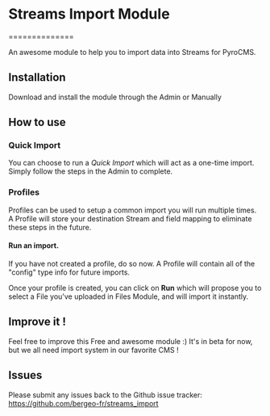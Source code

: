 # Streams Import Module
==============

An awesome module to help you to import data into Streams for PyroCMS.

## Installation

Download and install the module through the Admin or Manually

## How to use

### Quick Import

You can choose to run a _Quick Import_ which will act as a one-time import. Simply follow the steps in the Admin to complete.

### Profiles

Profiles can be used to setup a common import you will run multiple times. A Profile will store your destination Stream and field mapping to eliminate these steps in the future.

#### Run an import.

If you have not created a profile, do so now. A Profile will contain all of the "config" type info for future imports.

Once your profile is created, you can click on __Run__ which will propose you to select a File you've uploaded in Files Module, and will import it instantly.

## Improve it ! 

Feel free to improve this Free and awesome module :)
It's in beta for now, but we all need import system in our favorite CMS !

## Issues

Please submit any issues back to the Github issue tracker: <https://github.com/bergeo-fr/streams_import>